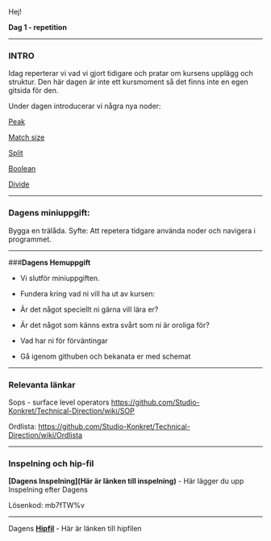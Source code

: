Hej!

**Dag 1 - repetition**
___
### INTRO
Idag reperterar vi vad vi gjort tidigare och pratar om kursens upplägg och struktur.
Den här dagen är inte ett kursmoment så det finns inte en egen gitsida för den.

Under dagen introducerar vi några nya noder: 

[Peak](https://www.sidefx.com/docs/houdini/nodes/sop/peak.html)

[Match size](https://www.sidefx.com/docs/houdini/nodes/sop/matchsize.html)

[Split](https://www.sidefx.com/docs/houdini/nodes/sop/split.html)

[Boolean](https://www.sidefx.com/docs/houdini/nodes/sop/boolean.html)

[Divide](https://www.sidefx.com/docs/houdini/nodes/sop/divide.html)

___

### **Dagens miniuppgift:**
Bygga en trälåda. 
Syfte: Att repetera tidgare använda noder och navigera i programmet.
___

###**Dagens Hemuppgift**
- Vi slutför miniuppgiften. 

- Fundera kring vad ni vill ha ut av kursen:

- Är det något speciellt ni gärna vill lära er?

- Är det något som känns extra svårt som ni är oroliga för?

- Vad har ni för förväntingar

- Gå igenom githuben och bekanata er med schemat
___
### **Relevanta länkar**

Sops - surface level operators https://github.com/Studio-Konkret/Technical-Direction/wiki/SOP

Ordlista: https://github.com/Studio-Konkret/Technical-Direction/wiki/Ordlista

___
### **Inspelning och hip-fil**
**[Dagens Inspelning](Här är länken till inspelning)**  - Här lägger du upp Inspelning efter Dagens


Lösenkod: mb7fTW%v
___

Dagens **[Hipfil](https://github.com/Studio-Konkret/Technical-Direction/blob/main/Xenter/Dag1/Dag1.hipnc)** - Här är länken till hipfilen

